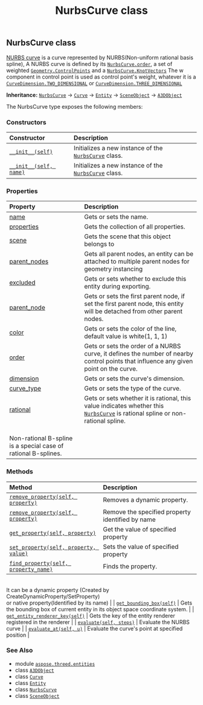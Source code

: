 ﻿---
title: NurbsCurve class
second_title: Aspose.3D for Python via .NET API References
description: 
type: docs
weight: 190
url: /python-net/aspose.threed.entities/nurbscurve/
is_root: false
---

## NurbsCurve class

[NURBS curve](https://en.wikipedia.org/wiki/Non-uniform_rational_B-spline) is a curve represented by NURBS(Non-uniform rational basis spline),
A NURBS curve is defined by its [`NurbsCurve.order`](/3d/python-net/aspose.threed.entities/nurbscurve#order), a set of weighted [`Geometry.ControlPoints`](/3d/python-net/aspose.threed.entities/geometry) and a [`NurbsCurve.KnotVectors`](/3d/python-net/aspose.threed.entities/nurbscurve)
The w component in control point is used as control point's weight, whatever it is a [`CurveDimension.TWO_DIMENSIONAL`](/3d/python-net/aspose.threed.entities/curvedimension#TWO_DIMENSIONAL) or [`CurveDimension.THREE_DIMENSIONAL`](/3d/python-net/aspose.threed.entities/curvedimension#THREE_DIMENSIONAL)



**Inheritance:** [`NurbsCurve`](/3d/python-net/aspose.threed.entities/nurbscurve) → 
[`Curve`](/3d/python-net/aspose.threed.entities/curve) → 
[`Entity`](/3d/python-net/aspose.threed/entity) → 
[`SceneObject`](/3d/python-net/aspose.threed/sceneobject) → 
[`A3DObject`](/3d/python-net/aspose.threed/a3dobject)



The NurbsCurve type exposes the following members:

### Constructors
| Constructor | Description |
| :- | :- |
| [`__init__(self)`](/3d/python-net/aspose.threed.entities/nurbscurve/__init__/#) | Initializes a new instance of the [`NurbsCurve`](/3d/python-net/aspose.threed.entities/nurbscurve) class. |
| [`__init__(self, name)`](/3d/python-net/aspose.threed.entities/nurbscurve/__init__/#str) | Initializes a new instance of the [`NurbsCurve`](/3d/python-net/aspose.threed.entities/nurbscurve) class. |


### Properties
| Property | Description |
| :- | :- |
| [name](/3d/python-net/aspose.threed.entities/nurbscurve/name) | Gets or sets the name. |
| [properties](/3d/python-net/aspose.threed.entities/nurbscurve/properties) | Gets the collection of all properties. |
| [scene](/3d/python-net/aspose.threed.entities/nurbscurve/scene) | Gets the scene that this object belongs to |
| [parent_nodes](/3d/python-net/aspose.threed.entities/nurbscurve/parent_nodes) | Gets all parent nodes, an entity can be attached to multiple parent nodes for geometry instancing |
| [excluded](/3d/python-net/aspose.threed.entities/nurbscurve/excluded) | Gets or sets whether to exclude this entity during exporting. |
| [parent_node](/3d/python-net/aspose.threed.entities/nurbscurve/parent_node) | Gets or sets the first parent node, if set the first parent node, this entity will be detached from other parent nodes. |
| [color](/3d/python-net/aspose.threed.entities/nurbscurve/color) | Gets or sets the color of the line, default value is white(1, 1, 1) |
| [order](/3d/python-net/aspose.threed.entities/nurbscurve/order) | Gets or sets the order of a NURBS curve, it defines the number of nearby control points that influence any given point on the curve. |
| [dimension](/3d/python-net/aspose.threed.entities/nurbscurve/dimension) | Gets or sets the curve's dimension. |
| [curve_type](/3d/python-net/aspose.threed.entities/nurbscurve/curve_type) | Gets or sets the type of the curve. |
| [rational](/3d/python-net/aspose.threed.entities/nurbscurve/rational) | Gets or sets whether it is rational, this value indicates whether this [`NurbsCurve`](/3d/python-net/aspose.threed.entities/nurbscurve) is rational spline or non-rational spline.<br/>Non-rational B-spline is a special case of rational B-splines. |


### Methods
| Method | Description |
| :- | :- |
| [`remove_property(self, property)`](/3d/python-net/aspose.threed.entities/nurbscurve/remove_property/#aspose.threed.property) | Removes a dynamic property. |
| [`remove_property(self, property)`](/3d/python-net/aspose.threed.entities/nurbscurve/remove_property/#str) | Remove the specified property identified by name |
| [`get_property(self, property)`](/3d/python-net/aspose.threed.entities/nurbscurve/get_property/#str) | Get the value of specified property |
| [`set_property(self, property, value)`](/3d/python-net/aspose.threed.entities/nurbscurve/set_property/#str-any) | Sets the value of specified property |
| [`find_property(self, property_name)`](/3d/python-net/aspose.threed.entities/nurbscurve/find_property/#str) | Finds the property.<br/>It can be a dynamic property (Created by CreateDynamicProperty/SetProperty) <br/>or native property(Identified by its name) |
| [`get_bounding_box(self)`](/3d/python-net/aspose.threed.entities/nurbscurve/get_bounding_box/#) | Gets the bounding box of current entity in its object space coordinate system. |
| [`get_entity_renderer_key(self)`](/3d/python-net/aspose.threed.entities/nurbscurve/get_entity_renderer_key/#) | Gets the key of the entity renderer registered in the renderer |
| [`evaluate(self, steps)`](/3d/python-net/aspose.threed.entities/nurbscurve/evaluate/#int) | Evaluate the NURBS curve |
| [`evaluate_at(self, u)`](/3d/python-net/aspose.threed.entities/nurbscurve/evaluate_at/#float) | Evaluate the curve's point at specified position |



### See Also
* module [`aspose.threed.entities`](..)
* class [`A3DObject`](/3d/python-net/aspose.threed/a3dobject)
* class [`Curve`](/3d/python-net/aspose.threed.entities/curve)
* class [`Entity`](/3d/python-net/aspose.threed/entity)
* class [`NurbsCurve`](/3d/python-net/aspose.threed.entities/nurbscurve)
* class [`SceneObject`](/3d/python-net/aspose.threed/sceneobject)
